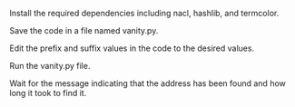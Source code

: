 Install the required dependencies including nacl, hashlib, and termcolor.

Save the code in a file named vanity.py.

Edit the prefix and suffix values in the code to the desired values.

Run the vanity.py file.

Wait for the message indicating that the address has been found and how long it took to find it.
